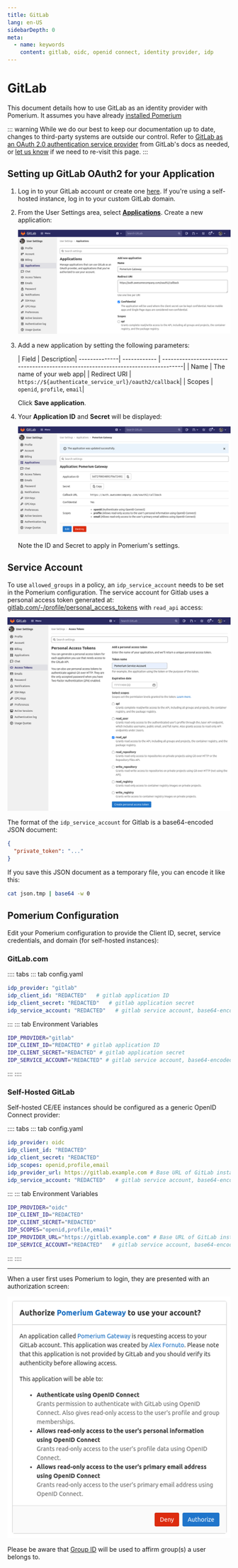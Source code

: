 ```yaml
---
title: GitLab
lang: en-US
sidebarDepth: 0
meta:
  - name: keywords
    content: gitlab, oidc, openid connect, identity provider, idp
---
```


# GitLab

This document details how to use GitLab as an identity provider with Pomerium. It assumes you have already [installed Pomerium](/install/)

::: warning
While we do our best to keep our documentation up to date, changes to third-party systems are outside our control. Refer to [GitLab as an OAuth 2.0 authentication service provider](https://docs.gitlab.com/ee/integration/oauth_provider.html) from GitLab's docs as needed, or [let us know](https://github.com/pomerium/pomerium/issues/new?assignees=&labels=&template=bug_report.md) if we need to re-visit this page.
:::

## Setting up GitLab OAuth2 for your Application

1. Log in to your GitLab account or create one [here](https://gitlab.com/users/sign_in). If you're using a self-hosted instance, log in to your custom GitLab domain.

1. From the User Settings area, select [**Applications**](https://gitlab.com/-/profile/applications). Create a new application:

   ![create an application](img/gitlab/gitlab-create-applications.png)

1. Add a new application by setting the following parameters:

   | Field        | Description|
--------------|   ------------ | ---------------------------------------------------------------------------------|
   | Name         | The name of your web app|
   | Redirect URI | `https://${authenticate_service_url}/oauth2/callback`|
   | Scopes       | `openid`, `profile`, `email`|

   Click **Save application**.

1. Your **Application ID** and **Secret** will be displayed:

   ![Gitlab OAuth Client ID and Secret](img/gitlab/gitlab-credentials.png)

   Note the ID and Secret to apply in Pomerium's settings.

## Service Account

To use `allowed_groups` in a policy, an `idp_service_account` needs to be set in the Pomerium configuration. The service account for Gitlab uses a personal access token generated at: [gitlab.com/-/profile/personal_access_tokens](https://gitlab.com/-/profile/personal_access_tokens) with `read_api` access:

![Gitlab Personal Access Token](img/gitlab/gitlab-personal-access-token.png)

The format of the `idp_service_account` for Gitlab is a base64-encoded JSON document:

```json
{
  "private_token": "..."
}
```

If you save this JSON document as a temporary file, you can encode it like this:

```bash
cat json.tmp | base64 -w 0
```

## Pomerium Configuration

Edit your Pomerium configuration to provide the Client ID, secret, service credentials, and domain (for self-hosted instances):

### GitLab.com

:::: tabs
::: tab config.yaml
```yaml
idp_provider: "gitlab"
idp_client_id: "REDACTED"   # gitlab application ID
idp_client_secret: "REDACTED"   # gitlab application secret
idp_service_account: "REDACTED"   # gitlab service account, base64-encoded json
```
:::
::: tab Environment Variables
```bash
IDP_PROVIDER="gitlab"
IDP_CLIENT_ID="REDACTED" # gitlab application ID
IDP_CLIENT_SECRET="REDACTED" # gitlab application secret
IDP_SERVICE_ACCOUNT="REDACTED" # gitlab service account, base64-encoded json
```
:::
::::

### Self-Hosted GitLab

Self-hosted CE/EE instances should be configured as a generic OpenID Connect provider:

:::: tabs
::: tab config.yaml
```yaml
idp_provider: oidc
idp_client_id: "REDACTED"
idp_client_secret: "REDACTED"
idp_scopes: openid,profile,email
idp_provider_url: https://gitlab.example.com # Base URL of GitLab instance
idp_service_account: "REDACTED"   # gitlab service account, base64-encoded json
```
:::
::: tab Environment Variables
```bash
IDP_PROVIDER="oidc"
IDP_CLIENT_ID="REDACTED"
IDP_CLIENT_SECRET="REDACTED"
IDP_SCOPES="openid,profile,email"
IDP_PROVIDER_URL="https://gitlab.example.com" # Base URL of GitLab instance
IDP_SERVICE_ACCOUNT="REDACTED"   # gitlab service account, base64-encoded json
```
:::
::::

---

When a user first uses Pomerium to login, they are presented with an authorization screen:

![gitlab access authorization screen](img/gitlab/gitlab-verify-access.png)

Please be aware that [Group ID](https://docs.gitlab.com/ee/api/groups.html#details-of-a-group) will be used to affirm group(s) a user belongs to.